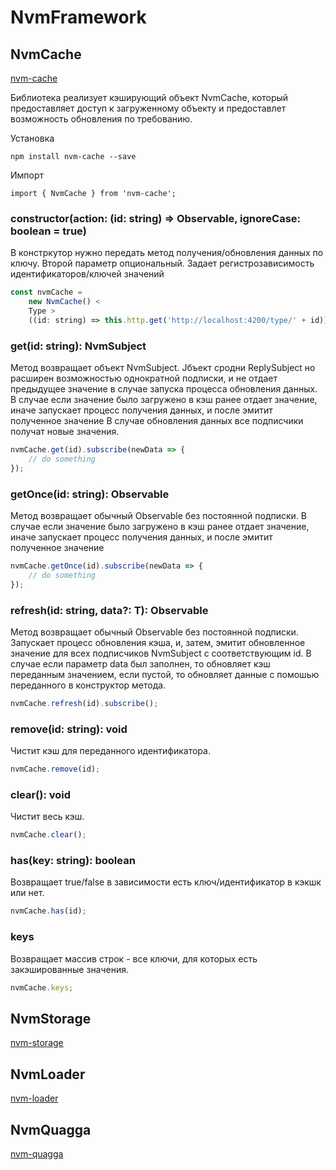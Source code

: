 ﻿# NvmFramework

## NvmCache

[nvm-cache](https://github.com/sharkvik/nvm-framework/tree/master/projects/nvm-cache/src/lib)

Библиотека реализует кэширующий объект NvmCache, который предоставляет доступ к загруженному объекту и предоставлет возможность обновления по требованию.

Установка

```
npm install nvm-cache --save
```

Импорт

```
import { NvmCache } from 'nvm-cache';
```

### constructor(action: (id: string) => Observable<T>, ignoreCase: boolean = true)

В констркутор нужно передать метод получения/обновления данных по ключу.
Второй параметр опциональный. Задает регистрозависимость идентификаторов/ключей значений

```javascript
const nvmCache =
	new NvmCache() <
	Type >
	((id: string) => this.http.get('http://localhost:4200/type/' + id));
```

### get(id: string): NvmSubject<T>

Метод возвращает объект NvmSubject<T>. Jбъект сродни ReplySubject<T> но расширен возможностью однократной подписки, и не отдает предыдущее значение в случае запуска процесса обновления данных.
В случае если значение было загружено в кэш ранее отдает значение, иначе запускает процесc получения данных, и после эмитит полученное значение
В случае обновления данных все подписчики получат новые значения.

```javascript
nvmCache.get(id).subscribe(newData => {
	// do something
});
```

### getOnce(id: string): Observable<T>

Метод возвращает обычный Observable<T> без постоянной подписки.
В случае если значение было загружено в кэш ранее отдает значение, иначе запускает процесc получения данных, и после эмитит полученное значение

```javascript
nvmCache.getOnce(id).subscribe(newData => {
	// do something
});
```

### refresh(id: string, data?: T): Observable<T>

Метод возвращает обычный Observable<T> без постоянной подписки.
Запускает процесс обновления кэша, и, затем, эмитит обновленное значение для всех подписчиков NvmSubject<T> с соответствующим id.
В случае если параметр data был заполнен, то обновляет кэш переданным значением, если пустой, то обновляет данные с помошью переданного в конструктор метода.

```javascript
nvmCache.refresh(id).subscribe();
```

### remove(id: string): void

Чистит кэш для переданного идентификатора.

```javascript
nvmCache.remove(id);
```

### clear(): void

Чистит весь кэш.

```javascript
nvmCache.clear();
```

### has(key: string): boolean

Возвращает true/false в зависимости есть ключ/идентификатор в кэкшк или нет.

```javascript
nvmCache.has(id);
```

### keys

Возвращает массив строк - все ключи, для которых есть закэшированные значения.

```javascript
nvmCache.keys;
```

## NvmStorage

[nvm-storage](https://github.com/sharkvik/nvm-framework/tree/master/projects/nvm-storage/src/lib)

## NvmLoader

[nvm-loader](https://github.com/sharkvik/nvm-framework/tree/master/projects/nvm-loader/src/lib)

## NvmQuagga

[nvm-quagga](https://github.com/sharkvik/nvm-framework/tree/master/projects/nvm-quagga/src/lib)
